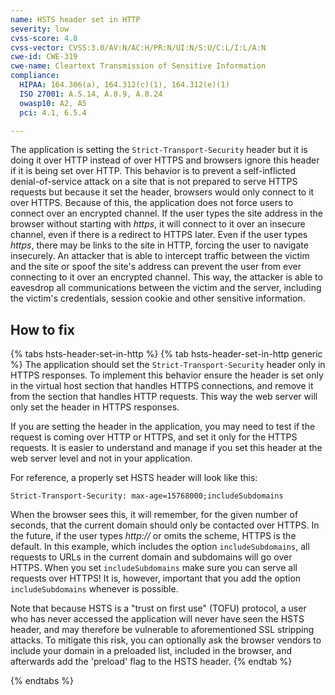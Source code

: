 ```yaml
---
name: HSTS header set in HTTP
severity: low
cvss-score: 4.8
cvss-vector: CVSS:3.0/AV:N/AC:H/PR:N/UI:N/S:U/C:L/I:L/A:N
cwe-id: CWE-319
cwe-name: Cleartext Transmission of Sensitive Information
compliance:
  HIPAA: 164.306(a), 164.312(c)(1), 164.312(e)(1)
  ISO 27001: A.5.14, A.8.9, A.8.24
  owasp10: A2, A5
  pci: 4.1, 6.5.4

---            
```


The application is setting the `Strict-Transport-Security` header but it is doing it over HTTP instead of over HTTPS and browsers ignore this header if it is being set over HTTP. This behavior is to prevent a self-inflicted denial-of-service attack on a site that is not prepared to serve HTTPS requests but because it set the header, browsers would only connect to it over HTTPS.
Because of this, the application does not force users to connect over an encrypted channel. If the user types the site address in the browser without starting with _https_, it will connect to it over an insecure channel, even if there is a redirect to HTTPS later. Even if the user types _https_, there may be links to the site in HTTP, forcing the user to navigate insecurely. An attacker that is able to intercept traffic between the victim and the site or spoof the site's address can prevent the user from ever connecting to it over an encrypted channel. This way, the attacker is able to eavesdrop all communications between the victim and the server, including the victim's credentials, session cookie and other sensitive information.

## How to fix

{% tabs hsts-header-set-in-http %}
{% tab hsts-header-set-in-http generic %}
The application should set the `Strict-Transport-Security` header only in HTTPS responses. 
To implement this behavior ensure the header is set only in the virtual host section that handles HTTPS connections, and remove it from the section that handles HTTP requests. This way the web server will only set the header in HTTPS responses.

If you are setting the header in the application, you may need to test if the request is coming over HTTP or HTTPS, and set it only for the HTTPS requests. It is easier to understand and manage if you set this header at the web server level and not in your application.

For reference, a properly set HSTS header will look like this:
```
Strict-Transport-Security: max-age=15768000;includeSubdomains 
```

When the browser sees this, it will remember, for the given number of seconds, that the current domain should only be contacted over HTTPS. In the future, if the user types _http://_ or omits the scheme, HTTPS is the default. In this example, which includes the option `includeSubdomains`, all requests to URLs in the current domain and subdomains will go over HTTPS. When you set `includeSubdomains` make sure you can serve all requests over HTTPS! It is, however, important that you add the option `includeSubdomains` whenever is possible. 

Note that because HSTS is a "trust on first use" (TOFU) protocol, a user who has never accessed the application will never have seen the HSTS header, and may therefore be vulnerable to aforementioned SSL stripping attacks. To mitigate this risk, you can optionally ask the browser vendors to include your domain in a preloaded list, included in the browser, and afterwards add the 'preload' flag to the HSTS header.
{% endtab %}

{% endtabs %}
